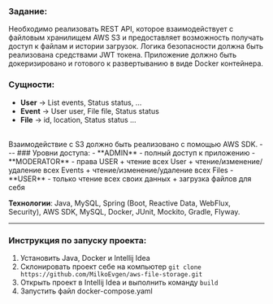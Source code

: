 ### Задание:
Необходимо реализовать REST API, которое взаимодействует 
с файловым хранилищем AWS S3 и предоставляет 
возможность получать доступ к файлам и истории 
загрузок. Логика безопасности должна быть 
реализована средствами JWT токена. 
Приложение должно быть докеризировано и готового к 
развертыванию в виде Docker контейнера.<br/>
### Сущности:
- **User** -> List<Event> events,  Status status, …
- **Event** -> User user, File file, Status status
- **File** -> id, location, Status status ...
<br/>
Взаимодействие с S3 должно быть реализовано с помощью AWS SDK.
---
### Уровни доступа:
-  **ADMIN** - полный доступ к приложению
-  **MODERATOR** - права USER + чтение всех User + чтение/изменение/удаление всех Events + чтение/изменение/удаление всех Files
-  **USER** - только чтение всех своих данных + загрузка файлов для себя

**Технологии**: Java, MySQL, Spring (Boot, Reactive Data, WebFlux, Security), AWS SDK, MySQL, Docker, JUnit, Mockito, Gradle, Flyway.
___
### Инструкция по запуску проекта:
1. Установить Java, Docker и Intellij Idea
2. Склонировать проект себе на компьютер `git clone https://github.com/MilkoEvgen/aws-file-storage.git`
3. Открыть проект в Intellij Idea и выполнить команду `build`
4. Запустить файл docker-compose.yaml
